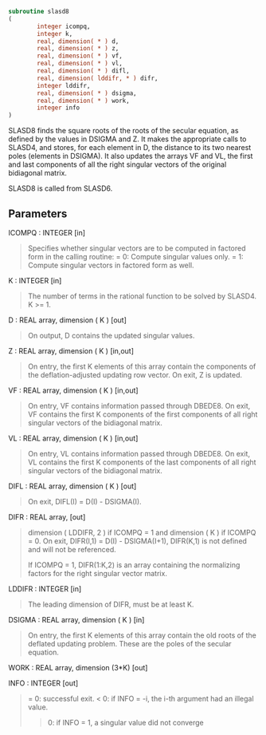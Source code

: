 ```fortran
subroutine slasd8
(
        integer icompq,
        integer k,
        real, dimension( * ) d,
        real, dimension( * ) z,
        real, dimension( * ) vf,
        real, dimension( * ) vl,
        real, dimension( * ) difl,
        real, dimension( lddifr, * ) difr,
        integer lddifr,
        real, dimension( * ) dsigma,
        real, dimension( * ) work,
        integer info
)
```

SLASD8 finds the square roots of the roots of the secular equation,
as defined by the values in DSIGMA and Z. It makes the appropriate
calls to SLASD4, and stores, for each  element in D, the distance
to its two nearest poles (elements in DSIGMA). It also updates
the arrays VF and VL, the first and last components of all the
right singular vectors of the original bidiagonal matrix.

SLASD8 is called from SLASD6.

## Parameters
ICOMPQ : INTEGER [in]
> Specifies whether singular vectors are to be computed in
> factored form in the calling routine:
> = 0: Compute singular values only.
> = 1: Compute singular vectors in factored form as well.

K : INTEGER [in]
> The number of terms in the rational function to be solved
> by SLASD4.  K >= 1.

D : REAL array, dimension ( K ) [out]
> On output, D contains the updated singular values.

Z : REAL array, dimension ( K ) [in,out]
> On entry, the first K elements of this array contain the
> components of the deflation-adjusted updating row vector.
> On exit, Z is updated.

VF : REAL array, dimension ( K ) [in,out]
> On entry, VF contains  information passed through DBEDE8.
> On exit, VF contains the first K components of the first
> components of all right singular vectors of the bidiagonal
> matrix.

VL : REAL array, dimension ( K ) [in,out]
> On entry, VL contains  information passed through DBEDE8.
> On exit, VL contains the first K components of the last
> components of all right singular vectors of the bidiagonal
> matrix.

DIFL : REAL array, dimension ( K ) [out]
> On exit, DIFL(I) = D(I) - DSIGMA(I).

DIFR : REAL array, [out]
> dimension ( LDDIFR, 2 ) if ICOMPQ = 1 and
> dimension ( K ) if ICOMPQ = 0.
> On exit, DIFR(I,1) = D(I) - DSIGMA(I+1), DIFR(K,1) is not
> defined and will not be referenced.
> 
> If ICOMPQ = 1, DIFR(1:K,2) is an array containing the
> normalizing factors for the right singular vector matrix.

LDDIFR : INTEGER [in]
> The leading dimension of DIFR, must be at least K.

DSIGMA : REAL array, dimension ( K ) [in]
> On entry, the first K elements of this array contain the old
> roots of the deflated updating problem.  These are the poles
> of the secular equation.

WORK : REAL array, dimension (3*K) [out]

INFO : INTEGER [out]
> = 0:  successful exit.
> < 0:  if INFO = -i, the i-th argument had an illegal value.
> > 0:  if INFO = 1, a singular value did not converge
